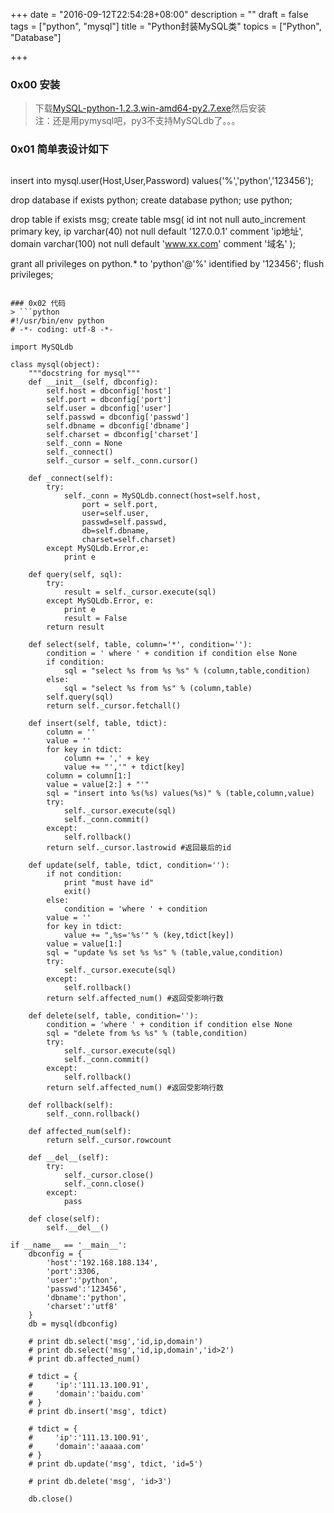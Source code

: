+++
date = "2016-09-12T22:54:28+08:00"
description = ""
draft = false
tags = ["python", "mysql"]
title = "Python封装MySQL类"
topics = ["Python", "Database"]

+++

### 0x00 安装
> 下载[MySQL-python-1.2.3.win-amd64-py2.7.exe](http://www.codegood.com/archives/129)然后安装  
> 注：还是用pymysql吧，py3不支持MySQLdb了。。。

### 0x01 简单表设计如下
> ```
insert into mysql.user(Host,User,Password) values('%','python','123456');

drop database if exists python;
create database python;
use python;

drop table if exists msg;
create table msg(
id int not null auto_increment primary key,
ip varchar(40) not null default '127.0.0.1' comment 'ip地址',
domain varchar(100) not null default 'www.xx.com' comment '域名'
);

grant all privileges on python.* to 'python'@'%' identified by '123456';
flush privileges;
```

### 0x02 代码
> ```python
#!/usr/bin/env python
# -*- coding: utf-8 -*-

import MySQLdb

class mysql(object):
    """docstring for mysql"""
    def __init__(self, dbconfig):
        self.host = dbconfig['host']
        self.port = dbconfig['port']
        self.user = dbconfig['user']
        self.passwd = dbconfig['passwd']
        self.dbname = dbconfig['dbname']
        self.charset = dbconfig['charset']
        self._conn = None
        self._connect()
        self._cursor = self._conn.cursor()

    def _connect(self):
        try:
            self._conn = MySQLdb.connect(host=self.host,
                port = self.port,
                user=self.user,
                passwd=self.passwd,
                db=self.dbname,
                charset=self.charset)
        except MySQLdb.Error,e:
            print e
            
    def query(self, sql):
        try:
            result = self._cursor.execute(sql)
        except MySQLdb.Error, e:
            print e
            result = False
        return result

    def select(self, table, column='*', condition=''):
        condition = ' where ' + condition if condition else None
        if condition:
            sql = "select %s from %s %s" % (column,table,condition)
        else:
            sql = "select %s from %s" % (column,table)
        self.query(sql)
        return self._cursor.fetchall()

    def insert(self, table, tdict):
        column = ''
        value = ''
        for key in tdict:
            column += ',' + key
            value += "','" + tdict[key]
        column = column[1:]
        value = value[2:] + "'"
        sql = "insert into %s(%s) values(%s)" % (table,column,value)
        try:
            self._cursor.execute(sql)
            self._conn.commit()
        except:
            self.rollback()
        return self._cursor.lastrowid #返回最后的id

    def update(self, table, tdict, condition=''):
        if not condition:
            print "must have id"
            exit()
        else:
            condition = 'where ' + condition
        value = ''
        for key in tdict:
            value += ",%s='%s'" % (key,tdict[key])
        value = value[1:]
        sql = "update %s set %s %s" % (table,value,condition)
        try:
            self._cursor.execute(sql)
        except:
            self.rollback()
        return self.affected_num() #返回受影响行数

    def delete(self, table, condition=''):
        condition = 'where ' + condition if condition else None
        sql = "delete from %s %s" % (table,condition)
        try:
            self._cursor.execute(sql)
            self._conn.commit()
        except:
            self.rollback()
        return self.affected_num() #返回受影响行数

    def rollback(self):
        self._conn.rollback()

    def affected_num(self):
        return self._cursor.rowcount

    def __del__(self):
        try:
            self._cursor.close()
            self._conn.close()
        except:
            pass

    def close(self):
        self.__del__()

if __name__ == '__main__':
    dbconfig = {
        'host':'192.168.188.134',
        'port':3306,
        'user':'python',
        'passwd':'123456',
        'dbname':'python',
        'charset':'utf8'
    }
    db = mysql(dbconfig)

    # print db.select('msg','id,ip,domain')
    # print db.select('msg','id,ip,domain','id>2')
    # print db.affected_num()

    # tdict = {
    #     'ip':'111.13.100.91',
    #     'domain':'baidu.com'
    # }
    # print db.insert('msg', tdict)
    
    # tdict = {
    #     'ip':'111.13.100.91',
    #     'domain':'aaaaa.com'
    # }
    # print db.update('msg', tdict, 'id=5')

    # print db.delete('msg', 'id>3')

    db.close()
```